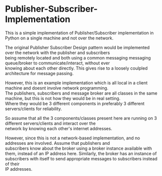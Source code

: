 # Publisher-Subscriber-Implementation
This is a simple implementation of Publisher/Subscriber implementation in Python on a single machine and not over the network.

The original Publisher Subscriber Design pattern would be implemented over the network with the publisher and subscribers \
being remotely located and both using a common messaging messaging queue/broker to communicate/interact, without ever \
knowing about each other directly. This gives rise to a loosely coulpled architecture for message passing.

However, this is an example implementation which is all local in a client machine and doesnt involve network programming.\
The publishers, subscribers and message broker are all classes in the same machine, but this is not how they would be in real setting.\
Where they would be 3 different components in preferably 3 different servers/clients for reliability.

So assume that all the 3 components/classes present here are running on 3 different servers/clients and interact over the \
network by knowing each other's internet addresses.

However, since this is not a network-based implementation, and no addresses are involved. Assume that publishers and \
subscribers know about the broker using a broker instance available with them, instead of an IP address here.
Similarly, the broker has an instance of subscribers with itself to send appropriate messages to subscribers instead of their\
IP addresses.
